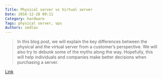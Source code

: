 ```yaml
---
Title: Physical server vs Virtual server
Date: 2016-12-28 09:11
Category: hardware
Tags: physical server, vps
Authors: sedlav
---
```


> In this blog post, we will explain the key differences between the physical and the virtual server from a customer’s perspective. We will also try to debunk some of the myths along the way. Hopefully, this will help individuals and companies make better decisions when purchasing a server.

[Link](https://www.rosehosting.com/blog/physical-server-vs-virtual-server-all-you-need-to-know/)
